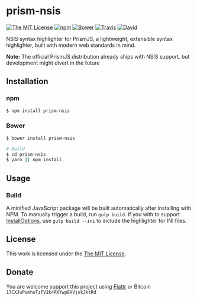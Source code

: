 # prism-nsis

[![The MIT License](https://img.shields.io/badge/license-MIT-orange.svg?style=flat-square)](http://opensource.org/licenses/MIT)
[![npm](https://img.shields.io/npm/v/prism-nsis.svg?style=flat-square)](https://www.npmjs.org/package/prism-nsis)
[![Bower](https://img.shields.io/bower/v/prism-nsis.svg?style=flat-square)]()
[![Travis](https://img.shields.io/travis/idleberg/prismjs-nsis.svg?style=flat-square)](https://travis-ci.org/idleberg/prismjs-nsis)
[![David](https://img.shields.io/david/dev/idleberg/prismjs-nsis.svg?style=flat-square)](https://david-dm.org/idleberg/prismjs-nsis?type=dev)

NSIS syntax highlighter for PrismJS, a lightweight, extensible syntax highlighter, built with modern web standards in mind.

**Note:** The official PrismJS distribution already ships with NSIS support, but development might divert in the future

## Installation

### npm

```bash
$ npm install prism-nsis
```
### Bower

```bash
$ bower install prism-nsis

# Build
$ cd prism-nsis
$ yarn || npm install
```

## Usage

### Build

A minified JavaScript package will be built automatically after installing with NPM. To manually trigger a build, run `gulp build`. If you with to support [InstallOptions](http://nsis.sourceforge.net/Docs/InstallOptions/Readme.html), use `gulp build --ini` to include the highlighter for INI files.

## License

This work is licensed under the [The MIT License](LICENSE.md).

## Donate

You are welcome support this project using [Flattr](https://flattr.com/submit/auto?user_id=idleberg&url=https://github.com/idleberg/prismjs-nsis) or Bitcoin `17CXJuPsmhuTzFV2k4RKYwpEHVjskJktRd`
